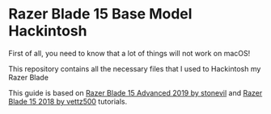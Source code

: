 # Razer Blade 15 Base Model Hackintosh

First of all, you need to know that a lot of things will not work on macOS!

This repository contains all the necessary files that I used to Hackintosh my Razer Blade

This guide is based on [Razer Blade 15 Advanced 2019 by stonevil](https://github.com/stonevil/Razer_Blade_Advanced_early_2019_Hackintosh) and [Razer Blade 15 2018 by vettz500](https://www.tonymacx86.com/threads/guide-razer-blade-15-2018-detailed-install-guide-high-sierra-10-13-6-17g2208-17g5019.264017/) tutorials.
